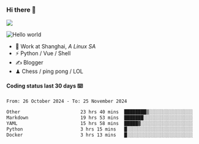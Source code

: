 ### Hi there 👋
![](https://komarev.com/ghpvc/?username=Xuhandsome)


<img src="https://github-readme-stats.vercel.app/api?username=XuHandsome&show_icons=true&theme=merko" alt="Hello world">

<br/>

- 🍻  Work at Shanghai, _A Linux SA_
- ⚡  Python / Vue / Shell
- ✍️  Blogger
- ♟  Chess / ping pong / LOL

#### Coding status last 30 days ⌨️

<!--START_SECTION:waka-->

```txt
From: 26 October 2024 - To: 25 November 2024

Other                      23 hrs 40 mins  ████████▒░░░░░░░░░░░░░░░░   32.79 %
Markdown                   19 hrs 53 mins  ███████░░░░░░░░░░░░░░░░░░   27.55 %
YAML                       15 hrs 58 mins  █████▓░░░░░░░░░░░░░░░░░░░   22.12 %
Python                     3 hrs 15 mins   █░░░░░░░░░░░░░░░░░░░░░░░░   04.52 %
Docker                     3 hrs 13 mins   █░░░░░░░░░░░░░░░░░░░░░░░░   04.47 %
```

<!--END_SECTION:waka-->
